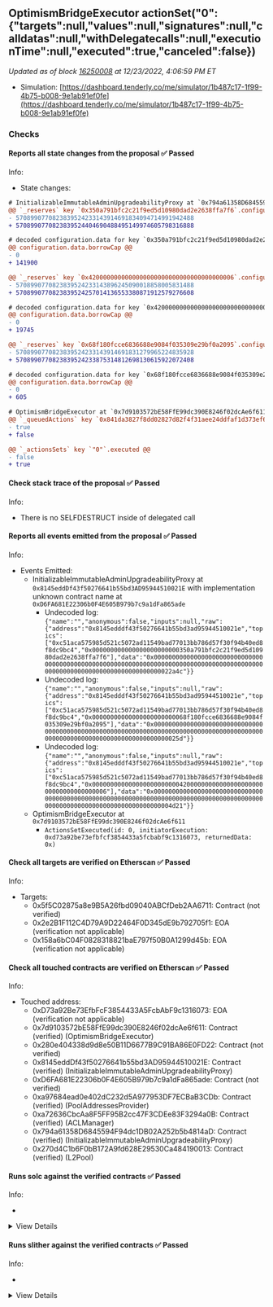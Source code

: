 ## OptimismBridgeExecutor actionSet("0": {"targets":null,"values":null,"signatures":null,"calldatas":null,"withDelegatecalls":null,"executionTime":null,"executed":true,"canceled":false})

_Updated as of block [16250008](https://etherscan.io/block/16250008) at 12/23/2022, 4:06:59 PM ET_

- Simulation: [https://dashboard.tenderly.co/me/simulator/1b487c17-1f99-4b75-b008-9e1ab91ef0fe](https://dashboard.tenderly.co/me/simulator/1b487c17-1f99-4b75-b008-9e1ab91ef0fe)

### Checks

#### Reports all state changes from the proposal ✅ Passed

Info:

- State changes:

```diff
# InitializableImmutableAdminUpgradeabilityProxy at `0x794a61358D6845594F94dc1DB02A252b5b4814aD` with implementation L2Pool at `0x270d4C1b6F0bB172A9fd628E29530Ca484190013`
@@ `_reserves` key `0x350a791bfc2c21f9ed5d10980dad2e2638ffa7f6`.configuration.data @@
- 5708990770823839524233143914691834094714991942488
+ 5708990770823839524404690488495149974605798316888

# decoded configuration.data for key `0x350a791bfc2c21f9ed5d10980dad2e2638ffa7f6` (symbol: LINK)
@@ configuration.data.borrowCap @@
- 0
+ 141900

@@ `_reserves` key `0x4200000000000000000000000000000000000006`.configuration.data @@
- 5708990770823839524233143896245090018858005831488
+ 5708990770823839524257014136553380871912579276608

# decoded configuration.data for key `0x4200000000000000000000000000000000000006` (symbol: WETH)
@@ configuration.data.borrowCap @@
- 0
+ 19745

@@ `_reserves` key `0x68f180fcce6836688e9084f035309e29bf0a2095`.configuration.data @@
- 5708990770823839524233143914691831279965224835928
+ 5708990770823839524233875314812698130615922072408

# decoded configuration.data for key `0x68f180fcce6836688e9084f035309e29bf0a2095` (symbol: WBTC)
@@ configuration.data.borrowCap @@
- 0
+ 605

```

```diff
# OptimismBridgeExecutor at `0x7d9103572bE58FfE99dc390E8246f02dcAe6f611`
@@ `_queuedActions` key `0x841da3827f8dd02827d82f4f31aee24ddfaf1d373ef687764c61ad5de6e14a41` @@
- true
+ false

@@ `_actionsSets` key `"0"`.executed @@
- false
+ true

```

#### Check stack trace of the proposal ✅ Passed

Info:

- There is no SELFDESTRUCT inside of delegated call

#### Reports all events emitted from the proposal ✅ Passed

Info:

- Events Emitted:
  - InitializableImmutableAdminUpgradeabilityProxy at `0x8145eddDf43f50276641b55bd3AD95944510021E` with implementation unknown contract name at `0xD6FA681E22306b0F4E605B979b7c9a1dFa865ade`
    - Undecoded log: `{"name":"","anonymous":false,"inputs":null,"raw":{"address":"0x8145edddf43f50276641b55bd3ad95944510021e","topics":["0xc51aca575985d521c5072ad11549bad77013bb786d57f30f94b40ed8f8dc9bc4","0x000000000000000000000000350a791bfc2c21f9ed5d10980dad2e2638ffa7f6"],"data":"0x00000000000000000000000000000000000000000000000000000000000000000000000000000000000000000000000000000000000000000000000000022a4c"}}`
    - Undecoded log: `{"name":"","anonymous":false,"inputs":null,"raw":{"address":"0x8145edddf43f50276641b55bd3ad95944510021e","topics":["0xc51aca575985d521c5072ad11549bad77013bb786d57f30f94b40ed8f8dc9bc4","0x00000000000000000000000068f180fcce6836688e9084f035309e29bf0a2095"],"data":"0x0000000000000000000000000000000000000000000000000000000000000000000000000000000000000000000000000000000000000000000000000000025d"}}`
    - Undecoded log: `{"name":"","anonymous":false,"inputs":null,"raw":{"address":"0x8145edddf43f50276641b55bd3ad95944510021e","topics":["0xc51aca575985d521c5072ad11549bad77013bb786d57f30f94b40ed8f8dc9bc4","0x0000000000000000000000004200000000000000000000000000000000000006"],"data":"0x00000000000000000000000000000000000000000000000000000000000000000000000000000000000000000000000000000000000000000000000000004d21"}}`
  - OptimismBridgeExecutor at `0x7d9103572bE58FfE99dc390E8246f02dcAe6f611`
    - `ActionsSetExecuted(id: 0, initiatorExecution: 0xd73a92be73efbfcf3854433a5fcbabf9c1316073, returnedData: 0x)`

#### Check all targets are verified on Etherscan ✅ Passed

Info:

- Targets:
  - 0x5f5C02875a8e9B5A26fbd09040ABCfDeb2AA6711: Contract (not verified)
  - 0x2e2B1F112C4D79A9D22464F0D345dE9b792705f1: EOA (verification not applicable)
  - 0x158a6bC04F0828318821baE797f50B0A1299d45b: EOA (verification not applicable)

#### Check all touched contracts are verified on Etherscan ✅ Passed

Info:

- Touched address:
  - 0xD73a92Be73EfbFcF3854433A5FcbAbF9c1316073: EOA (verification not applicable)
  - 0x7d9103572bE58FfE99dc390E8246f02dcAe6f611: Contract (verified) (OptimismBridgeExecutor)
  - 0x280e404338d9d8e50B11D6677B9C91BA86E0FD22: Contract (not verified)
  - 0x8145eddDf43f50276641b55bd3AD95944510021E: Contract (verified) (InitializableImmutableAdminUpgradeabilityProxy)
  - 0xD6FA681E22306b0F4E605B979b7c9a1dFa865ade: Contract (not verified)
  - 0xa97684ead0e402dC232d5A977953DF7ECBaB3CDb: Contract (verified) (PoolAddressesProvider)
  - 0xa72636CbcAa8F5FF95B2cc47F3CDEe83F3294a0B: Contract (verified) (ACLManager)
  - 0x794a61358D6845594F94dc1DB02A252b5b4814aD: Contract (verified) (InitializableImmutableAdminUpgradeabilityProxy)
  - 0x270d4C1b6F0bB172A9fd628E29530Ca484190013: Contract (verified) (L2Pool)

#### Runs solc against the verified contracts ✅ Passed

Info:

-

<details>
<summary>View Details</summary>
<details>
<summary>View warnings for L2Pool at `0x270d4C1b6F0bB172A9fd628E29530Ca484190013`</summary>

```
INFO:CryticCompile:Source code not available, try to fetch the bytecode only
Traceback (most recent call last):
  File "/home/runner/.local/bin/crytic-compile", line 8, in <module>
    sys.exit(main())
  File "/home/runner/.local/lib/python3.10/site-packages/crytic_compile/__main__.py", line 192, in main
    compilations = compile_all(**vars(args))
  File "/home/runner/.local/lib/python3.10/site-packages/crytic_compile/crytic_compile.py", line 637, in compile_all
    compilations.append(CryticCompile(target, **kwargs))
  File "/home/runner/.local/lib/python3.10/site-packages/crytic_compile/crytic_compile.py", line 117, in __init__
    self._compile(**kwargs)
  File "/home/runner/.local/lib/python3.10/site-packages/crytic_compile/crytic_compile.py", line 548, in _compile
    self._platform.compile(self, **kwargs)
  File "/home/runner/.local/lib/python3.10/site-packages/crytic_compile/platform/etherscan.py", line 302, in compile
    with urllib.request.urlopen(req) as response:
  File "/usr/lib/python3.10/urllib/request.py", line 216, in urlopen
    return opener.open(url, data, timeout)
  File "/usr/lib/python3.10/urllib/request.py", line 525, in open
    response = meth(req, response)
  File "/usr/lib/python3.10/urllib/request.py", line 634, in http_response
    response = self.parent.error(
  File "/usr/lib/python3.10/urllib/request.py", line 563, in error
    return self._call_chain(*args)
  File "/usr/lib/python3.10/urllib/request.py", line 496, in _call_chain
    result = func(*args)
  File "/usr/lib/python3.10/urllib/request.py", line 643, in http_error_default
    raise HTTPError(req.full_url, code, msg, hdrs, fp)
urllib.error.HTTPError: HTTP Error 403: Forbidden
```

</details>

<details>
<summary>View warnings for InitializableImmutableAdminUpgradeabilityProxy at `0x794a61358D6845594F94dc1DB02A252b5b4814aD` with implementation L2Pool at `0x270d4C1b6F0bB172A9fd628E29530Ca484190013`</summary>

```
INFO:CryticCompile:Source code not available, try to fetch the bytecode only
Traceback (most recent call last):
  File "/home/runner/.local/bin/crytic-compile", line 8, in <module>
    sys.exit(main())
  File "/home/runner/.local/lib/python3.10/site-packages/crytic_compile/__main__.py", line 192, in main
    compilations = compile_all(**vars(args))
  File "/home/runner/.local/lib/python3.10/site-packages/crytic_compile/crytic_compile.py", line 637, in compile_all
    compilations.append(CryticCompile(target, **kwargs))
  File "/home/runner/.local/lib/python3.10/site-packages/crytic_compile/crytic_compile.py", line 117, in __init__
    self._compile(**kwargs)
  File "/home/runner/.local/lib/python3.10/site-packages/crytic_compile/crytic_compile.py", line 548, in _compile
    self._platform.compile(self, **kwargs)
  File "/home/runner/.local/lib/python3.10/site-packages/crytic_compile/platform/etherscan.py", line 302, in compile
    with urllib.request.urlopen(req) as response:
  File "/usr/lib/python3.10/urllib/request.py", line 216, in urlopen
    return opener.open(url, data, timeout)
  File "/usr/lib/python3.10/urllib/request.py", line 525, in open
    response = meth(req, response)
  File "/usr/lib/python3.10/urllib/request.py", line 634, in http_response
    response = self.parent.error(
  File "/usr/lib/python3.10/urllib/request.py", line 563, in error
    return self._call_chain(*args)
  File "/usr/lib/python3.10/urllib/request.py", line 496, in _call_chain
    result = func(*args)
  File "/usr/lib/python3.10/urllib/request.py", line 643, in http_error_default
    raise HTTPError(req.full_url, code, msg, hdrs, fp)
urllib.error.HTTPError: HTTP Error 403: Forbidden
```

</details>

<details>
<summary>View warnings for OptimismBridgeExecutor at `0x7d9103572bE58FfE99dc390E8246f02dcAe6f611`</summary>

```
INFO:CryticCompile:Source code not available, try to fetch the bytecode only
Traceback (most recent call last):
  File "/home/runner/.local/bin/crytic-compile", line 8, in <module>
    sys.exit(main())
  File "/home/runner/.local/lib/python3.10/site-packages/crytic_compile/__main__.py", line 192, in main
    compilations = compile_all(**vars(args))
  File "/home/runner/.local/lib/python3.10/site-packages/crytic_compile/crytic_compile.py", line 637, in compile_all
    compilations.append(CryticCompile(target, **kwargs))
  File "/home/runner/.local/lib/python3.10/site-packages/crytic_compile/crytic_compile.py", line 117, in __init__
    self._compile(**kwargs)
  File "/home/runner/.local/lib/python3.10/site-packages/crytic_compile/crytic_compile.py", line 548, in _compile
    self._platform.compile(self, **kwargs)
  File "/home/runner/.local/lib/python3.10/site-packages/crytic_compile/platform/etherscan.py", line 302, in compile
    with urllib.request.urlopen(req) as response:
  File "/usr/lib/python3.10/urllib/request.py", line 216, in urlopen
    return opener.open(url, data, timeout)
  File "/usr/lib/python3.10/urllib/request.py", line 525, in open
    response = meth(req, response)
  File "/usr/lib/python3.10/urllib/request.py", line 634, in http_response
    response = self.parent.error(
  File "/usr/lib/python3.10/urllib/request.py", line 563, in error
    return self._call_chain(*args)
  File "/usr/lib/python3.10/urllib/request.py", line 496, in _call_chain
    result = func(*args)
  File "/usr/lib/python3.10/urllib/request.py", line 643, in http_error_default
    raise HTTPError(req.full_url, code, msg, hdrs, fp)
urllib.error.HTTPError: HTTP Error 403: Forbidden
```

</details>

<details>
<summary>View warnings for InitializableImmutableAdminUpgradeabilityProxy at `0x8145eddDf43f50276641b55bd3AD95944510021E` with implementation unknown contract name at `0xD6FA681E22306b0F4E605B979b7c9a1dFa865ade`</summary>

```
INFO:CryticCompile:Source code not available, try to fetch the bytecode only
Traceback (most recent call last):
  File "/home/runner/.local/bin/crytic-compile", line 8, in <module>
    sys.exit(main())
  File "/home/runner/.local/lib/python3.10/site-packages/crytic_compile/__main__.py", line 192, in main
    compilations = compile_all(**vars(args))
  File "/home/runner/.local/lib/python3.10/site-packages/crytic_compile/crytic_compile.py", line 637, in compile_all
    compilations.append(CryticCompile(target, **kwargs))
  File "/home/runner/.local/lib/python3.10/site-packages/crytic_compile/crytic_compile.py", line 117, in __init__
    self._compile(**kwargs)
  File "/home/runner/.local/lib/python3.10/site-packages/crytic_compile/crytic_compile.py", line 548, in _compile
    self._platform.compile(self, **kwargs)
  File "/home/runner/.local/lib/python3.10/site-packages/crytic_compile/platform/etherscan.py", line 302, in compile
    with urllib.request.urlopen(req) as response:
  File "/usr/lib/python3.10/urllib/request.py", line 216, in urlopen
    return opener.open(url, data, timeout)
  File "/usr/lib/python3.10/urllib/request.py", line 525, in open
    response = meth(req, response)
  File "/usr/lib/python3.10/urllib/request.py", line 634, in http_response
    response = self.parent.error(
  File "/usr/lib/python3.10/urllib/request.py", line 563, in error
    return self._call_chain(*args)
  File "/usr/lib/python3.10/urllib/request.py", line 496, in _call_chain
    result = func(*args)
  File "/usr/lib/python3.10/urllib/request.py", line 643, in http_error_default
    raise HTTPError(req.full_url, code, msg, hdrs, fp)
urllib.error.HTTPError: HTTP Error 403: Forbidden
```

</details>

<details>
<summary>View warnings for ACLManager at `0xa72636CbcAa8F5FF95B2cc47F3CDEe83F3294a0B`</summary>

```
INFO:CryticCompile:Source code not available, try to fetch the bytecode only
Traceback (most recent call last):
  File "/home/runner/.local/bin/crytic-compile", line 8, in <module>
    sys.exit(main())
  File "/home/runner/.local/lib/python3.10/site-packages/crytic_compile/__main__.py", line 192, in main
    compilations = compile_all(**vars(args))
  File "/home/runner/.local/lib/python3.10/site-packages/crytic_compile/crytic_compile.py", line 637, in compile_all
    compilations.append(CryticCompile(target, **kwargs))
  File "/home/runner/.local/lib/python3.10/site-packages/crytic_compile/crytic_compile.py", line 117, in __init__
    self._compile(**kwargs)
  File "/home/runner/.local/lib/python3.10/site-packages/crytic_compile/crytic_compile.py", line 548, in _compile
    self._platform.compile(self, **kwargs)
  File "/home/runner/.local/lib/python3.10/site-packages/crytic_compile/platform/etherscan.py", line 302, in compile
    with urllib.request.urlopen(req) as response:
  File "/usr/lib/python3.10/urllib/request.py", line 216, in urlopen
    return opener.open(url, data, timeout)
  File "/usr/lib/python3.10/urllib/request.py", line 525, in open
    response = meth(req, response)
  File "/usr/lib/python3.10/urllib/request.py", line 634, in http_response
    response = self.parent.error(
  File "/usr/lib/python3.10/urllib/request.py", line 563, in error
    return self._call_chain(*args)
  File "/usr/lib/python3.10/urllib/request.py", line 496, in _call_chain
    result = func(*args)
  File "/usr/lib/python3.10/urllib/request.py", line 643, in http_error_default
    raise HTTPError(req.full_url, code, msg, hdrs, fp)
urllib.error.HTTPError: HTTP Error 403: Forbidden
```

</details>

<details>
<summary>View warnings for PoolAddressesProvider at `0xa97684ead0e402dC232d5A977953DF7ECBaB3CDb`</summary>

```
INFO:CryticCompile:Source code not available, try to fetch the bytecode only
Traceback (most recent call last):
  File "/home/runner/.local/bin/crytic-compile", line 8, in <module>
    sys.exit(main())
  File "/home/runner/.local/lib/python3.10/site-packages/crytic_compile/__main__.py", line 192, in main
    compilations = compile_all(**vars(args))
  File "/home/runner/.local/lib/python3.10/site-packages/crytic_compile/crytic_compile.py", line 637, in compile_all
    compilations.append(CryticCompile(target, **kwargs))
  File "/home/runner/.local/lib/python3.10/site-packages/crytic_compile/crytic_compile.py", line 117, in __init__
    self._compile(**kwargs)
  File "/home/runner/.local/lib/python3.10/site-packages/crytic_compile/crytic_compile.py", line 548, in _compile
    self._platform.compile(self, **kwargs)
  File "/home/runner/.local/lib/python3.10/site-packages/crytic_compile/platform/etherscan.py", line 302, in compile
    with urllib.request.urlopen(req) as response:
  File "/usr/lib/python3.10/urllib/request.py", line 216, in urlopen
    return opener.open(url, data, timeout)
  File "/usr/lib/python3.10/urllib/request.py", line 525, in open
    response = meth(req, response)
  File "/usr/lib/python3.10/urllib/request.py", line 634, in http_response
    response = self.parent.error(
  File "/usr/lib/python3.10/urllib/request.py", line 563, in error
    return self._call_chain(*args)
  File "/usr/lib/python3.10/urllib/request.py", line 496, in _call_chain
    result = func(*args)
  File "/usr/lib/python3.10/urllib/request.py", line 643, in http_error_default
    raise HTTPError(req.full_url, code, msg, hdrs, fp)
urllib.error.HTTPError: HTTP Error 403: Forbidden
```

</details>

</details>

#### Runs slither against the verified contracts ✅ Passed

Info:

-

<details>
<summary>View Details</summary>

<details>
<summary>Slither report for L2Pool at `0x270d4C1b6F0bB172A9fd628E29530Ca484190013`</summary>

```
Source code not available, try to fetch the bytecode only
Traceback (most recent call last):
  File "/home/runner/.local/lib/python3.10/site-packages/slither/__main__.py", line 826, in main_impl
    ) = process_all(filename, args, detector_classes, printer_classes)
  File "/home/runner/.local/lib/python3.10/site-packages/slither/__main__.py", line 86, in process_all
    compilations = compile_all(target, **vars(args))
  File "/home/runner/.local/lib/python3.10/site-packages/crytic_compile/crytic_compile.py", line 637, in compile_all
    compilations.append(CryticCompile(target, **kwargs))
  File "/home/runner/.local/lib/python3.10/site-packages/crytic_compile/crytic_compile.py", line 117, in __init__
    self._compile(**kwargs)
  File "/home/runner/.local/lib/python3.10/site-packages/crytic_compile/crytic_compile.py", line 548, in _compile
    self._platform.compile(self, **kwargs)
  File "/home/runner/.local/lib/python3.10/site-packages/crytic_compile/platform/etherscan.py", line 302, in compile
    with urllib.request.urlopen(req) as response:
  File "/usr/lib/python3.10/urllib/request.py", line 216, in urlopen
    return opener.open(url, data, timeout)
  File "/usr/lib/python3.10/urllib/request.py", line 525, in open
    response = meth(req, response)
  File "/usr/lib/python3.10/urllib/request.py", line 634, in http_response
    response = self.parent.error(
  File "/usr/lib/python3.10/urllib/request.py", line 563, in error
    return self._call_chain(*args)
  File "/usr/lib/python3.10/urllib/request.py", line 496, in _call_chain
    result = func(*args)
  File "/usr/lib/python3.10/urllib/request.py", line 643, in http_error_default
    raise HTTPError(req.full_url, code, msg, hdrs, fp)
urllib.error.HTTPError: HTTP Error 403: Forbidden
Error in 0x270d4C1b6F0bB172A9fd628E29530Ca484190013
Traceback (most recent call last):
  File "/home/runner/.local/lib/python3.10/site-packages/slither/__main__.py", line 826, in main_impl
    ) = process_all(filename, args, detector_classes, printer_classes)
  File "/home/runner/.local/lib/python3.10/site-packages/slither/__main__.py", line 86, in process_all
    compilations = compile_all(target, **vars(args))
  File "/home/runner/.local/lib/python3.10/site-packages/crytic_compile/crytic_compile.py", line 637, in compile_all
    compilations.append(CryticCompile(target, **kwargs))
  File "/home/runner/.local/lib/python3.10/site-packages/crytic_compile/crytic_compile.py", line 117, in __init__
    self._compile(**kwargs)
  File "/home/runner/.local/lib/python3.10/site-packages/crytic_compile/crytic_compile.py", line 548, in _compile
    self._platform.compile(self, **kwargs)
  File "/home/runner/.local/lib/python3.10/site-packages/crytic_compile/platform/etherscan.py", line 302, in compile
    with urllib.request.urlopen(req) as response:
  File "/usr/lib/python3.10/urllib/request.py", line 216, in urlopen
    return opener.open(url, data, timeout)
  File "/usr/lib/python3.10/urllib/request.py", line 525, in open
    response = meth(req, response)
  File "/usr/lib/python3.10/urllib/request.py", line 634, in http_response
    response = self.parent.error(
  File "/usr/lib/python3.10/urllib/request.py", line 563, in error
    return self._call_chain(*args)
  File "/usr/lib/python3.10/urllib/request.py", line 496, in _call_chain
    result = func(*args)
  File "/usr/lib/python3.10/urllib/request.py", line 643, in http_error_default
    raise HTTPError(req.full_url, code, msg, hdrs, fp)
urllib.error.HTTPError: HTTP Error 403: Forbidden

```

</details>

<details>
<summary>Slither report for InitializableImmutableAdminUpgradeabilityProxy at `0x794a61358D6845594F94dc1DB02A252b5b4814aD` with implementation L2Pool at `0x270d4C1b6F0bB172A9fd628E29530Ca484190013`</summary>

```
Source code not available, try to fetch the bytecode only
Traceback (most recent call last):
  File "/home/runner/.local/lib/python3.10/site-packages/slither/__main__.py", line 826, in main_impl
    ) = process_all(filename, args, detector_classes, printer_classes)
  File "/home/runner/.local/lib/python3.10/site-packages/slither/__main__.py", line 86, in process_all
    compilations = compile_all(target, **vars(args))
  File "/home/runner/.local/lib/python3.10/site-packages/crytic_compile/crytic_compile.py", line 637, in compile_all
    compilations.append(CryticCompile(target, **kwargs))
  File "/home/runner/.local/lib/python3.10/site-packages/crytic_compile/crytic_compile.py", line 117, in __init__
    self._compile(**kwargs)
  File "/home/runner/.local/lib/python3.10/site-packages/crytic_compile/crytic_compile.py", line 548, in _compile
    self._platform.compile(self, **kwargs)
  File "/home/runner/.local/lib/python3.10/site-packages/crytic_compile/platform/etherscan.py", line 302, in compile
    with urllib.request.urlopen(req) as response:
  File "/usr/lib/python3.10/urllib/request.py", line 216, in urlopen
    return opener.open(url, data, timeout)
  File "/usr/lib/python3.10/urllib/request.py", line 525, in open
    response = meth(req, response)
  File "/usr/lib/python3.10/urllib/request.py", line 634, in http_response
    response = self.parent.error(
  File "/usr/lib/python3.10/urllib/request.py", line 563, in error
    return self._call_chain(*args)
  File "/usr/lib/python3.10/urllib/request.py", line 496, in _call_chain
    result = func(*args)
  File "/usr/lib/python3.10/urllib/request.py", line 643, in http_error_default
    raise HTTPError(req.full_url, code, msg, hdrs, fp)
urllib.error.HTTPError: HTTP Error 403: Forbidden
Error in 0x794a61358D6845594F94dc1DB02A252b5b4814aD
Traceback (most recent call last):
  File "/home/runner/.local/lib/python3.10/site-packages/slither/__main__.py", line 826, in main_impl
    ) = process_all(filename, args, detector_classes, printer_classes)
  File "/home/runner/.local/lib/python3.10/site-packages/slither/__main__.py", line 86, in process_all
    compilations = compile_all(target, **vars(args))
  File "/home/runner/.local/lib/python3.10/site-packages/crytic_compile/crytic_compile.py", line 637, in compile_all
    compilations.append(CryticCompile(target, **kwargs))
  File "/home/runner/.local/lib/python3.10/site-packages/crytic_compile/crytic_compile.py", line 117, in __init__
    self._compile(**kwargs)
  File "/home/runner/.local/lib/python3.10/site-packages/crytic_compile/crytic_compile.py", line 548, in _compile
    self._platform.compile(self, **kwargs)
  File "/home/runner/.local/lib/python3.10/site-packages/crytic_compile/platform/etherscan.py", line 302, in compile
    with urllib.request.urlopen(req) as response:
  File "/usr/lib/python3.10/urllib/request.py", line 216, in urlopen
    return opener.open(url, data, timeout)
  File "/usr/lib/python3.10/urllib/request.py", line 525, in open
    response = meth(req, response)
  File "/usr/lib/python3.10/urllib/request.py", line 634, in http_response
    response = self.parent.error(
  File "/usr/lib/python3.10/urllib/request.py", line 563, in error
    return self._call_chain(*args)
  File "/usr/lib/python3.10/urllib/request.py", line 496, in _call_chain
    result = func(*args)
  File "/usr/lib/python3.10/urllib/request.py", line 643, in http_error_default
    raise HTTPError(req.full_url, code, msg, hdrs, fp)
urllib.error.HTTPError: HTTP Error 403: Forbidden

```

</details>

<details>
<summary>Slither report for OptimismBridgeExecutor at `0x7d9103572bE58FfE99dc390E8246f02dcAe6f611`</summary>

```
Source code not available, try to fetch the bytecode only
Traceback (most recent call last):
  File "/home/runner/.local/lib/python3.10/site-packages/slither/__main__.py", line 826, in main_impl
    ) = process_all(filename, args, detector_classes, printer_classes)
  File "/home/runner/.local/lib/python3.10/site-packages/slither/__main__.py", line 86, in process_all
    compilations = compile_all(target, **vars(args))
  File "/home/runner/.local/lib/python3.10/site-packages/crytic_compile/crytic_compile.py", line 637, in compile_all
    compilations.append(CryticCompile(target, **kwargs))
  File "/home/runner/.local/lib/python3.10/site-packages/crytic_compile/crytic_compile.py", line 117, in __init__
    self._compile(**kwargs)
  File "/home/runner/.local/lib/python3.10/site-packages/crytic_compile/crytic_compile.py", line 548, in _compile
    self._platform.compile(self, **kwargs)
  File "/home/runner/.local/lib/python3.10/site-packages/crytic_compile/platform/etherscan.py", line 302, in compile
    with urllib.request.urlopen(req) as response:
  File "/usr/lib/python3.10/urllib/request.py", line 216, in urlopen
    return opener.open(url, data, timeout)
  File "/usr/lib/python3.10/urllib/request.py", line 525, in open
    response = meth(req, response)
  File "/usr/lib/python3.10/urllib/request.py", line 634, in http_response
    response = self.parent.error(
  File "/usr/lib/python3.10/urllib/request.py", line 563, in error
    return self._call_chain(*args)
  File "/usr/lib/python3.10/urllib/request.py", line 496, in _call_chain
    result = func(*args)
  File "/usr/lib/python3.10/urllib/request.py", line 643, in http_error_default
    raise HTTPError(req.full_url, code, msg, hdrs, fp)
urllib.error.HTTPError: HTTP Error 403: Forbidden
Error in 0x7d9103572bE58FfE99dc390E8246f02dcAe6f611
Traceback (most recent call last):
  File "/home/runner/.local/lib/python3.10/site-packages/slither/__main__.py", line 826, in main_impl
    ) = process_all(filename, args, detector_classes, printer_classes)
  File "/home/runner/.local/lib/python3.10/site-packages/slither/__main__.py", line 86, in process_all
    compilations = compile_all(target, **vars(args))
  File "/home/runner/.local/lib/python3.10/site-packages/crytic_compile/crytic_compile.py", line 637, in compile_all
    compilations.append(CryticCompile(target, **kwargs))
  File "/home/runner/.local/lib/python3.10/site-packages/crytic_compile/crytic_compile.py", line 117, in __init__
    self._compile(**kwargs)
  File "/home/runner/.local/lib/python3.10/site-packages/crytic_compile/crytic_compile.py", line 548, in _compile
    self._platform.compile(self, **kwargs)
  File "/home/runner/.local/lib/python3.10/site-packages/crytic_compile/platform/etherscan.py", line 302, in compile
    with urllib.request.urlopen(req) as response:
  File "/usr/lib/python3.10/urllib/request.py", line 216, in urlopen
    return opener.open(url, data, timeout)
  File "/usr/lib/python3.10/urllib/request.py", line 525, in open
    response = meth(req, response)
  File "/usr/lib/python3.10/urllib/request.py", line 634, in http_response
    response = self.parent.error(
  File "/usr/lib/python3.10/urllib/request.py", line 563, in error
    return self._call_chain(*args)
  File "/usr/lib/python3.10/urllib/request.py", line 496, in _call_chain
    result = func(*args)
  File "/usr/lib/python3.10/urllib/request.py", line 643, in http_error_default
    raise HTTPError(req.full_url, code, msg, hdrs, fp)
urllib.error.HTTPError: HTTP Error 403: Forbidden

```

</details>

<details>
<summary>Slither report for InitializableImmutableAdminUpgradeabilityProxy at `0x8145eddDf43f50276641b55bd3AD95944510021E` with implementation unknown contract name at `0xD6FA681E22306b0F4E605B979b7c9a1dFa865ade`</summary>

```
Source code not available, try to fetch the bytecode only
Traceback (most recent call last):
  File "/home/runner/.local/lib/python3.10/site-packages/slither/__main__.py", line 826, in main_impl
    ) = process_all(filename, args, detector_classes, printer_classes)
  File "/home/runner/.local/lib/python3.10/site-packages/slither/__main__.py", line 86, in process_all
    compilations = compile_all(target, **vars(args))
  File "/home/runner/.local/lib/python3.10/site-packages/crytic_compile/crytic_compile.py", line 637, in compile_all
    compilations.append(CryticCompile(target, **kwargs))
  File "/home/runner/.local/lib/python3.10/site-packages/crytic_compile/crytic_compile.py", line 117, in __init__
    self._compile(**kwargs)
  File "/home/runner/.local/lib/python3.10/site-packages/crytic_compile/crytic_compile.py", line 548, in _compile
    self._platform.compile(self, **kwargs)
  File "/home/runner/.local/lib/python3.10/site-packages/crytic_compile/platform/etherscan.py", line 302, in compile
    with urllib.request.urlopen(req) as response:
  File "/usr/lib/python3.10/urllib/request.py", line 216, in urlopen
    return opener.open(url, data, timeout)
  File "/usr/lib/python3.10/urllib/request.py", line 525, in open
    response = meth(req, response)
  File "/usr/lib/python3.10/urllib/request.py", line 634, in http_response
    response = self.parent.error(
  File "/usr/lib/python3.10/urllib/request.py", line 563, in error
    return self._call_chain(*args)
  File "/usr/lib/python3.10/urllib/request.py", line 496, in _call_chain
    result = func(*args)
  File "/usr/lib/python3.10/urllib/request.py", line 643, in http_error_default
    raise HTTPError(req.full_url, code, msg, hdrs, fp)
urllib.error.HTTPError: HTTP Error 403: Forbidden
Error in 0x8145eddDf43f50276641b55bd3AD95944510021E
Traceback (most recent call last):
  File "/home/runner/.local/lib/python3.10/site-packages/slither/__main__.py", line 826, in main_impl
    ) = process_all(filename, args, detector_classes, printer_classes)
  File "/home/runner/.local/lib/python3.10/site-packages/slither/__main__.py", line 86, in process_all
    compilations = compile_all(target, **vars(args))
  File "/home/runner/.local/lib/python3.10/site-packages/crytic_compile/crytic_compile.py", line 637, in compile_all
    compilations.append(CryticCompile(target, **kwargs))
  File "/home/runner/.local/lib/python3.10/site-packages/crytic_compile/crytic_compile.py", line 117, in __init__
    self._compile(**kwargs)
  File "/home/runner/.local/lib/python3.10/site-packages/crytic_compile/crytic_compile.py", line 548, in _compile
    self._platform.compile(self, **kwargs)
  File "/home/runner/.local/lib/python3.10/site-packages/crytic_compile/platform/etherscan.py", line 302, in compile
    with urllib.request.urlopen(req) as response:
  File "/usr/lib/python3.10/urllib/request.py", line 216, in urlopen
    return opener.open(url, data, timeout)
  File "/usr/lib/python3.10/urllib/request.py", line 525, in open
    response = meth(req, response)
  File "/usr/lib/python3.10/urllib/request.py", line 634, in http_response
    response = self.parent.error(
  File "/usr/lib/python3.10/urllib/request.py", line 563, in error
    return self._call_chain(*args)
  File "/usr/lib/python3.10/urllib/request.py", line 496, in _call_chain
    result = func(*args)
  File "/usr/lib/python3.10/urllib/request.py", line 643, in http_error_default
    raise HTTPError(req.full_url, code, msg, hdrs, fp)
urllib.error.HTTPError: HTTP Error 403: Forbidden

```

</details>

<details>
<summary>Slither report for ACLManager at `0xa72636CbcAa8F5FF95B2cc47F3CDEe83F3294a0B`</summary>

```
Source code not available, try to fetch the bytecode only
Traceback (most recent call last):
  File "/home/runner/.local/lib/python3.10/site-packages/slither/__main__.py", line 826, in main_impl
    ) = process_all(filename, args, detector_classes, printer_classes)
  File "/home/runner/.local/lib/python3.10/site-packages/slither/__main__.py", line 86, in process_all
    compilations = compile_all(target, **vars(args))
  File "/home/runner/.local/lib/python3.10/site-packages/crytic_compile/crytic_compile.py", line 637, in compile_all
    compilations.append(CryticCompile(target, **kwargs))
  File "/home/runner/.local/lib/python3.10/site-packages/crytic_compile/crytic_compile.py", line 117, in __init__
    self._compile(**kwargs)
  File "/home/runner/.local/lib/python3.10/site-packages/crytic_compile/crytic_compile.py", line 548, in _compile
    self._platform.compile(self, **kwargs)
  File "/home/runner/.local/lib/python3.10/site-packages/crytic_compile/platform/etherscan.py", line 302, in compile
    with urllib.request.urlopen(req) as response:
  File "/usr/lib/python3.10/urllib/request.py", line 216, in urlopen
    return opener.open(url, data, timeout)
  File "/usr/lib/python3.10/urllib/request.py", line 525, in open
    response = meth(req, response)
  File "/usr/lib/python3.10/urllib/request.py", line 634, in http_response
    response = self.parent.error(
  File "/usr/lib/python3.10/urllib/request.py", line 563, in error
    return self._call_chain(*args)
  File "/usr/lib/python3.10/urllib/request.py", line 496, in _call_chain
    result = func(*args)
  File "/usr/lib/python3.10/urllib/request.py", line 643, in http_error_default
    raise HTTPError(req.full_url, code, msg, hdrs, fp)
urllib.error.HTTPError: HTTP Error 403: Forbidden
Error in 0xa72636CbcAa8F5FF95B2cc47F3CDEe83F3294a0B
Traceback (most recent call last):
  File "/home/runner/.local/lib/python3.10/site-packages/slither/__main__.py", line 826, in main_impl
    ) = process_all(filename, args, detector_classes, printer_classes)
  File "/home/runner/.local/lib/python3.10/site-packages/slither/__main__.py", line 86, in process_all
    compilations = compile_all(target, **vars(args))
  File "/home/runner/.local/lib/python3.10/site-packages/crytic_compile/crytic_compile.py", line 637, in compile_all
    compilations.append(CryticCompile(target, **kwargs))
  File "/home/runner/.local/lib/python3.10/site-packages/crytic_compile/crytic_compile.py", line 117, in __init__
    self._compile(**kwargs)
  File "/home/runner/.local/lib/python3.10/site-packages/crytic_compile/crytic_compile.py", line 548, in _compile
    self._platform.compile(self, **kwargs)
  File "/home/runner/.local/lib/python3.10/site-packages/crytic_compile/platform/etherscan.py", line 302, in compile
    with urllib.request.urlopen(req) as response:
  File "/usr/lib/python3.10/urllib/request.py", line 216, in urlopen
    return opener.open(url, data, timeout)
  File "/usr/lib/python3.10/urllib/request.py", line 525, in open
    response = meth(req, response)
  File "/usr/lib/python3.10/urllib/request.py", line 634, in http_response
    response = self.parent.error(
  File "/usr/lib/python3.10/urllib/request.py", line 563, in error
    return self._call_chain(*args)
  File "/usr/lib/python3.10/urllib/request.py", line 496, in _call_chain
    result = func(*args)
  File "/usr/lib/python3.10/urllib/request.py", line 643, in http_error_default
    raise HTTPError(req.full_url, code, msg, hdrs, fp)
urllib.error.HTTPError: HTTP Error 403: Forbidden

```

</details>

<details>
<summary>Slither report for PoolAddressesProvider at `0xa97684ead0e402dC232d5A977953DF7ECBaB3CDb`</summary>

```
Source code not available, try to fetch the bytecode only
Traceback (most recent call last):
  File "/home/runner/.local/lib/python3.10/site-packages/slither/__main__.py", line 826, in main_impl
    ) = process_all(filename, args, detector_classes, printer_classes)
  File "/home/runner/.local/lib/python3.10/site-packages/slither/__main__.py", line 86, in process_all
    compilations = compile_all(target, **vars(args))
  File "/home/runner/.local/lib/python3.10/site-packages/crytic_compile/crytic_compile.py", line 637, in compile_all
    compilations.append(CryticCompile(target, **kwargs))
  File "/home/runner/.local/lib/python3.10/site-packages/crytic_compile/crytic_compile.py", line 117, in __init__
    self._compile(**kwargs)
  File "/home/runner/.local/lib/python3.10/site-packages/crytic_compile/crytic_compile.py", line 548, in _compile
    self._platform.compile(self, **kwargs)
  File "/home/runner/.local/lib/python3.10/site-packages/crytic_compile/platform/etherscan.py", line 302, in compile
    with urllib.request.urlopen(req) as response:
  File "/usr/lib/python3.10/urllib/request.py", line 216, in urlopen
    return opener.open(url, data, timeout)
  File "/usr/lib/python3.10/urllib/request.py", line 525, in open
    response = meth(req, response)
  File "/usr/lib/python3.10/urllib/request.py", line 634, in http_response
    response = self.parent.error(
  File "/usr/lib/python3.10/urllib/request.py", line 563, in error
    return self._call_chain(*args)
  File "/usr/lib/python3.10/urllib/request.py", line 496, in _call_chain
    result = func(*args)
  File "/usr/lib/python3.10/urllib/request.py", line 643, in http_error_default
    raise HTTPError(req.full_url, code, msg, hdrs, fp)
urllib.error.HTTPError: HTTP Error 403: Forbidden
Error in 0xa97684ead0e402dC232d5A977953DF7ECBaB3CDb
Traceback (most recent call last):
  File "/home/runner/.local/lib/python3.10/site-packages/slither/__main__.py", line 826, in main_impl
    ) = process_all(filename, args, detector_classes, printer_classes)
  File "/home/runner/.local/lib/python3.10/site-packages/slither/__main__.py", line 86, in process_all
    compilations = compile_all(target, **vars(args))
  File "/home/runner/.local/lib/python3.10/site-packages/crytic_compile/crytic_compile.py", line 637, in compile_all
    compilations.append(CryticCompile(target, **kwargs))
  File "/home/runner/.local/lib/python3.10/site-packages/crytic_compile/crytic_compile.py", line 117, in __init__
    self._compile(**kwargs)
  File "/home/runner/.local/lib/python3.10/site-packages/crytic_compile/crytic_compile.py", line 548, in _compile
    self._platform.compile(self, **kwargs)
  File "/home/runner/.local/lib/python3.10/site-packages/crytic_compile/platform/etherscan.py", line 302, in compile
    with urllib.request.urlopen(req) as response:
  File "/usr/lib/python3.10/urllib/request.py", line 216, in urlopen
    return opener.open(url, data, timeout)
  File "/usr/lib/python3.10/urllib/request.py", line 525, in open
    response = meth(req, response)
  File "/usr/lib/python3.10/urllib/request.py", line 634, in http_response
    response = self.parent.error(
  File "/usr/lib/python3.10/urllib/request.py", line 563, in error
    return self._call_chain(*args)
  File "/usr/lib/python3.10/urllib/request.py", line 496, in _call_chain
    result = func(*args)
  File "/usr/lib/python3.10/urllib/request.py", line 643, in http_error_default
    raise HTTPError(req.full_url, code, msg, hdrs, fp)
urllib.error.HTTPError: HTTP Error 403: Forbidden

```

</details>

</details>

